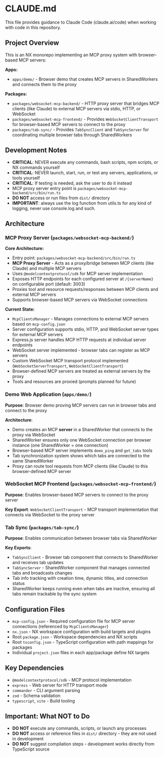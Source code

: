 # CLAUDE.md

This file provides guidance to Claude Code (claude.ai/code) when working with code in this repository.

## Project Overview

This is an NX monorepo implementing an MCP proxy system with browser-based MCP servers:

**Apps:**
- `apps/demo/` - Browser demo that creates MCP servers in SharedWorkers and connects them to the proxy

**Packages:**
- `packages/websocket-mcp-backend/` - HTTP proxy server that bridges MCP clients (like Claude) to external MCP servers via stdio, HTTP, or WebSocket
- `packages/websocket-mcp-frontend/` - Provides `WebSocketClientTransport` for browser-based MCP servers to connect to the proxy
- `packages/tab-sync/` - Provides `TabSyncClient` and `TabSyncServer` for coordinating multiple browser tabs through SharedWorkers

## Development Notes

- **CRITICAL**: NEVER execute any commands, bash scripts, npm scripts, or NX commands yourself
- **CRITICAL**: NEVER launch, start, run, or test any servers, applications, or tools yourself
- **CRITICAL**: If testing is needed, ask the user to do it instead
- MCP proxy server entry point is `packages/websocket-mcp-backend/src/bin/run.ts`
- **DO NOT** access or run files from `dist/` directory
- **IMPORTANT**: always use the log function from utils.ts for any kind of logging, never use console.log and such.

## Architecture

### MCP Proxy Server (`packages/websocket-mcp-backend/`)

**Core Architecture:**

- Entry point: `packages/websocket-mcp-backend/src/bin/run.ts`
- **MCP Proxy Server** - Acts as a proxy/bridge between MCP clients (like Claude) and multiple MCP servers
- Uses `@modelcontextprotocol/sdk` for MCP server implementation
- Exposes HTTP endpoints for each configured server at `/{serverName}` on configurable port (default: 3003)
- Proxies tool and resource requests/responses between MCP clients and external MCP servers
- Supports browser-based MCP servers via WebSocket connections

**Current State:**

- `McpClientsManager` - Manages connections to external MCP servers based on `mcp-config.json`
- Server configuration supports stdio, HTTP, and WebSocket server types for external MCP servers
- Express.js server handles MCP HTTP requests at individual server endpoints
- WebSocket server implemented - browser tabs can register as MCP servers
- Custom WebSocket MCP transport protocol implemented (`WebSocketServerTransport`, `WebSocketClientTransport`)
- Browser-defined MCP servers are treated as external servers by the proxy
- Tools and resources are proxied (prompts planned for future)

### Demo Web Application (`apps/demo/`)

**Purpose**: Browser demo proving MCP servers can run in browser tabs and connect to the proxy

**Architecture**:

- Demo creates an MCP **server** in a SharedWorker that connects to the proxy via WebSocket
- SharedWorker ensures only one WebSocket connection per browser instance (one SharedWorker = one connection)
- Browser-based MCP server implements `demo_ping` and `get_tabs` tools
- Tab synchronization system shows which tabs are connected to the same SharedWorker
- Proxy can route tool requests from MCP clients (like Claude) to this browser-defined MCP server

### WebSocket MCP Frontend (`packages/websocket-mcp-frontend/`)

**Purpose**: Enables browser-based MCP servers to connect to the proxy server

**Key Export**: `WebSocketClientTransport` - MCP transport implementation that connects via WebSocket to the proxy server

### Tab Sync (`packages/tab-sync/`)

**Purpose**: Enables communication between browser tabs via SharedWorker

**Key Exports**:
- `TabSyncClient` - Browser tab component that connects to SharedWorker and receives tab updates
- `TabSyncServer` - SharedWorker component that manages connected tabs and broadcasts changes
- Tab info tracking with creation time, dynamic titles, and connection status
- SharedWorker keeps running even when tabs are inactive, ensuring all tabs remain trackable by the sync system

## Configuration Files

- `mcp-config.json` - Required configuration file for MCP server connections (referenced by `McpClientsManager`)
- `nx.json` - NX workspace configuration with build targets and plugins
- Root `package.json` - Workspace dependencies and NX scripts
- Root `tsconfig.json` - TypeScript configuration with path mappings for packages
- Individual `project.json` files in each app/package define NX targets

## Key Dependencies

- `@modelcontextprotocol/sdk` - MCP protocol implementation
- `express` - Web server for HTTP transport mode
- `commander` - CLI argument parsing
- `zod` - Schema validation
- `typescript`, `vite` - Build tooling

## Important: What NOT to Do

- **DO NOT** execute any commands, scripts, or launch any processes
- **DO NOT** access or reference files in `dist/` directory - they are not used in development
- **DO NOT** suggest compilation steps - development works directly from TypeScript source
